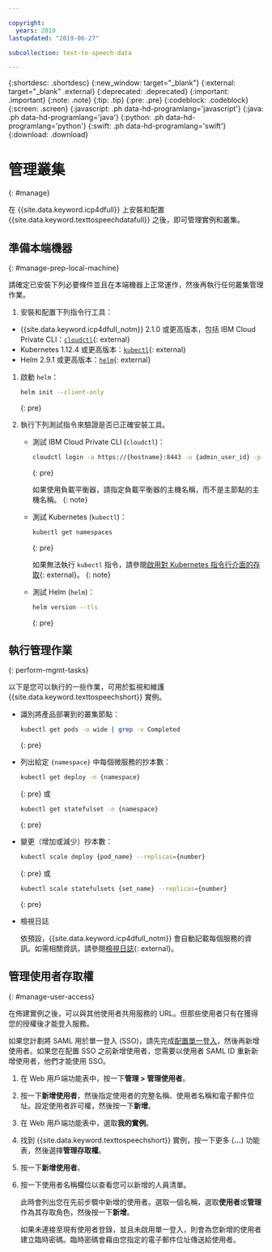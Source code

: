 ```yaml
---

copyright:
  years: 2019
lastupdated: "2019-06-27"

subcollection: text-to-speech-data

---
```


{:shortdesc: .shortdesc}
{:new_window: target="_blank"}
{:external: target="_blank" .external}
{:deprecated: .deprecated}
{:important: .important}
{:note: .note}
{:tip: .tip}
{:pre: .pre}
{:codeblock: .codeblock}
{:screen: .screen}
{:javascript: .ph data-hd-programlang='javascript'}
{:java: .ph data-hd-programlang='java'}
{:python: .ph data-hd-programlang='python'}
{:swift: .ph data-hd-programlang='swift'}
{:download: .download}

# 管理叢集
{: #manage}

在 {{site.data.keyword.icp4dfull}} 上安裝和配置 {{site.data.keyword.texttospeechdatafull}} 之後，即可管理實例和叢集。

## 準備本端機器
{: #manage-prep-local-machine}

請確定已安裝下列必要條件並且在本端機器上正常運作，然後再執行任何叢集管理作業。

1. 安裝和配置下列指令行工具：

  - {{site.data.keyword.icp4dfull_notm}} 2.1.0 或更高版本，包括 IBM Cloud Private CLI：[`cloudctl`](https://www.ibm.com/support/knowledgecenter/SSBS6K_3.1.2/manage_cluster/install_cli.html){: external}
  - Kubernetes 1.12.4 或更高版本：[`kubectl`](https://docs-icpdata.mybluemix.net/docs/content/SSQNUZ_current/com.ibm.icpdata.doc/zen/install/kubectl-access.html){: external}
  - Helm 2.9.1 或更高版本：[`helm`](https://helm.sh){: external}

1.  啟動 `helm`：
  
    ```bash
    helm init --client-only
    ```
    {: pre}

1.  執行下列測試指令來驗證是否已正確安裝工具。

    - 測試 IBM Cloud Private CLI (`cloudctl`)：

      ```bash
      cloudctl login -a https://{hostname}:8443 -u {admin_user_id} -p {admin_password}
      ```
      {: pre}
    
      如果使用負載平衡器，請指定負載平衡器的主機名稱，而不是主節點的主機名稱。
      {: note}

    - 測試 Kubernetes (`kubectl`)：

      ```bash
      kubectl get namespaces
      ```
      {: pre}

      如果無法執行 `kubectl` 指令，請參閱[啟用對 Kubernetes 指令行介面的存取](https://www.ibm.com/support/knowledgecenter/SSQNUZ_2.1.0/com.ibm.icpdata.doc/zen/install/kubectl-access.html){: external}。
      {: note}

    - 測試 Helm (`helm`)：

      ```bash
      helm version --tls
      ```
      {: pre}

## 執行管理作業
{: perform-mgmt-tasks}

以下是您可以執行的一些作業，可用於監視和維護 {{site.data.keyword.texttospeechshort}} 實例。

  - 識別將產品部署到的叢集節點：
    ```bash
    kubectl get pods -o wide | grep -v Completed
    ```
    {: pre}

  - 列出給定 `{namespace}` 中每個微服務的抄本數：
    ```bash
    kubectl get deploy -n {namespace}
    ```
    {: pre}
    或
    ```bash
    kubectl get statefulset -n {namespace}
    ```
    {: pre}

  - 變更（增加或減少）抄本數：
    ```bash
    kubectl scale deploy {pod_name} --replicas={number}
    ```
    {: pre}
    或
    ```bash
    kubectl scale statefulsets {set_name} --replicas={number}
    ```
    {: pre}

  - 檢視日誌

    依預設，{{site.data.keyword.icp4dfull_notm}} 會自動記載每個服務的資訊。如需相關資訊，請參閱[檢視日誌](https://www.ibm.com/support/knowledgecenter/SSQNUZ_2.1.0/com.ibm.icpdata.doc/zen/admin/logs.html){: external}。

## 管理使用者存取權
{: #manage-user-access}

在佈建實例之後，可以與其他使用者共用服務的 URL。但那些使用者只有在獲得您的授權後才能登入服務。

如果您計劃將 SAML 用於單一登入 (SSO)，請先完成[配置單一登入](https://www.ibm.com/support/knowledgecenter/SSQNUZ_2.1.0/com.ibm.icpdata.doc/zen/admin/saml-sso.html#saml-sso)，然後再新增使用者。如果您在配置 SSO 之前新增使用者，您需要以使用者 SAML ID 重新新增使用者，他們才能使用 SSO。

1.  在 Web 用戶端功能表中，按一下**管理 > 管理使用者**。

1.  按一下**新增使用者**，然後指定使用者的完整名稱、使用者名稱和電子郵件位址。設定使用者許可權，然後按一下**新增**。

1.  在 Web 用戶端功能表中，選取**我的實例**。

1.  找到 {{site.data.keyword.texttospeechshort}} 實例，按一下更多 (**...**) 功能表，然後選擇**管理存取權**。

1.  按一下**新增使用者**。

1.  按一下使用者名稱欄位以查看您可以新增的人員清單。

    此時會列出您在先前步驟中新增的使用者。選取一個名稱，選取**使用者**或**管理**作為其存取角色，然後按一下**新增**。 

    如果未連接至現有使用者登錄，並且未啟用單一登入，則會為您新增的使用者建立臨時密碼。臨時密碼會藉由您指定的電子郵件位址傳送給使用者。
